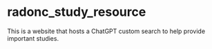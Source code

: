 # radonc_study_resource
This is a website that hosts a ChatGPT custom search to help provide important studies.
